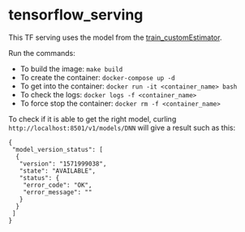 # tensorflow_serving

This TF serving uses the model from the [train_customEstimator](https://github.com/rdolor/train_customEstimator).

Run the commands:

-   To build the image: `make build`
-   To create the container: `docker-compose up -d`
-   To get into the container: `docker run -it <container_name> bash`
-   To check the logs: `docker logs -f <container_name>`
-   To force stop the container: `docker rm -f <container_name>`


To check if it is able to get the right model, curling `http://localhost:8501/v1/models/DNN` will give a result such as this:
```
{
 "model_version_status": [
  {
   "version": "1571999038",
   "state": "AVAILABLE",
   "status": {
    "error_code": "OK",
    "error_message": ""
   }
  }
 ]
}
```


